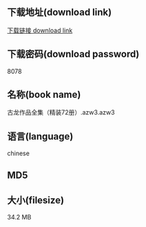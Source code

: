 ## 下载地址(download link)
[下载链接 download link](https://tutu365.netlify.app/?s=%E5%8F%A4%E9%BE%99%E4%BD%9C%E5%93%81%E5%85%A8%E9%9B%86%EF%BC%88%E7%B2%BE%E8%A3%8572%E5%86%8C%EF%BC%89.azw3)

## 下载密码(download password)
8078

## 名称(book name)
古龙作品全集（精装72册）.azw3.azw3

## 语言(language)
chinese

## MD5


## 大小(filesize)
34.2 MB
